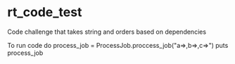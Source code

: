 # rt_code_test
Code challenge that takes string and orders based on dependencies

To run code do process_job = ProcessJob.proccess_job("a=>,b=>,c=>")
puts process_job

